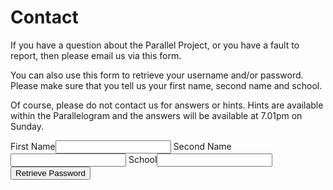 # Contact

If you have a question about the Parallel Project, or you have a fault to report, then please email us via this form.

You can also use this form to retrieve your username and/or password. Please make sure that you tell us your first name, second name and school.

Of course, please do not contact us for answers or hints. Hints are available within the Parallelogram and the answers will be available at 7.01pm on Sunday.

<form>
<label>First Name<input type="text" required/></label>
<label>Second Name<input type="text" required/></label>
<label>School<input type="text" required/></label>
<button type="submit">Retrieve Password</button>
</form>